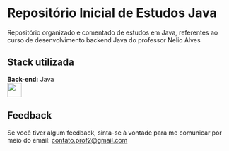 # Repositório Inicial de Estudos Java

Repositório organizado e comentado de estudos em Java, referentes ao curso de desenvolvimento backend Java do professor Nelio Alves

## Stack utilizada

**Back-end:** Java <br>
<img src="https://images.icon-icons.com/195/PNG/256/Java_23404.png" width="32" height="32" />

## Feedback

Se você tiver algum feedback, sinta-se à vontade para me comunicar por meio do email: contato.prof2@gmail.com
